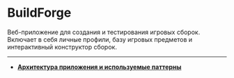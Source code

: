 # BuildForge
Веб-приложение для создания и тестирования игровых сборок. Включает в себя личные профили, базу игровых предметов и интерактивный конструктор сборок.

---

- [**Архитектура приложения и используемые паттерны**](https://excalidraw.com/#json=MhLUyAdrSzhHjAkqEHi6R,NQTKUj4_HmzFg5QgkIptJg)
